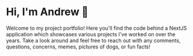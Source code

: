# Hi, I'm Andrew 👋

Welcome to my project portfolio! Here you'll find the code behind a NextJS application which showcases various 
projects I've worked on over the years. Take a look around and feel free to reach out with any comments, questions,
concerns, memes, pictures of dogs, or fun facts!
